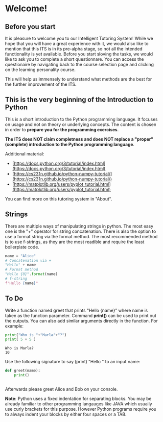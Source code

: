 # Welcome!

## Before you start

It is pleasure to welcome you to our Intelligent Tutoring System! While we hope that you will have a great experience with it, we would also like to mention that 
this ITS is in its pre-alpha stage, so not all the intended functionality is yet available. 
Before you start sloving the tasks, we would like to ask you to complete a short questionnare. You can access the questionaire by navigating back to the course selection page and clicking on the learning personality course.

This will help us immensely to understand what methods are the best for the further improvement of the ITS. 

## This is the very beginning of the Introduction to Python

This is a short introduction to the Python programming language. It focuses on usage and not on theory or underlying concepts. The content is chosen in order to **prepare you for the programming exercises**.

**The ITS does NOT claim completness and does NOT replace a "proper" (complete) introduction to the Python programming language.**

Additional material:
- [https://docs.python.org/3/tutorial/index.html](https://docs.python.org/3/tutorial/index.html)
- [https://cs231n.github.io/python-numpy-tutorial/](https://cs231n.github.io/python-numpy-tutorial/)
- [https://matplotlib.org/users/pyplot_tutorial.html](https://matplotlib.org/users/pyplot_tutorial.html)

You can find more on this tutoring system in "About". 

## Strings

There are multiple ways of manipulating strings in python. The most easy one is the "+" operator for string concatenation. There is also the option to use a format string via the format method. The most recommended method is to use f-strings, as they are the most readible and require the least boilerplate code. 

```python
name = "Alice"
# Concatenation via +
"Hello" + name
# Format method
"Hello {0}".format(name)
# f-string
f"Hello {name}"
```

## To Do
Write a function named greet that prints "Hello {name}" where name is taken as the function parameter. 
Command **print()** can be used to print out the outputs. You can also add similar arguments directly in the function.
For example: 
```python
print("Who is "+"Marla"+"?")
print( 5 + 5 )
```
```
Who is Marla?
10
```
Use the following signature to say (print) "Hello " to an input name:

```python
def greet(name):
    print()
 
```
Afterwards please greet Alice and Bob on your console.

**Note:** Python uses a fixed indentation for separating blocks. You may be already familiar to other programming langauges like JAVA which usually use curly brackets for this purpose. However Python programs require you to always indent your blocks by either four spaces or a TAB.